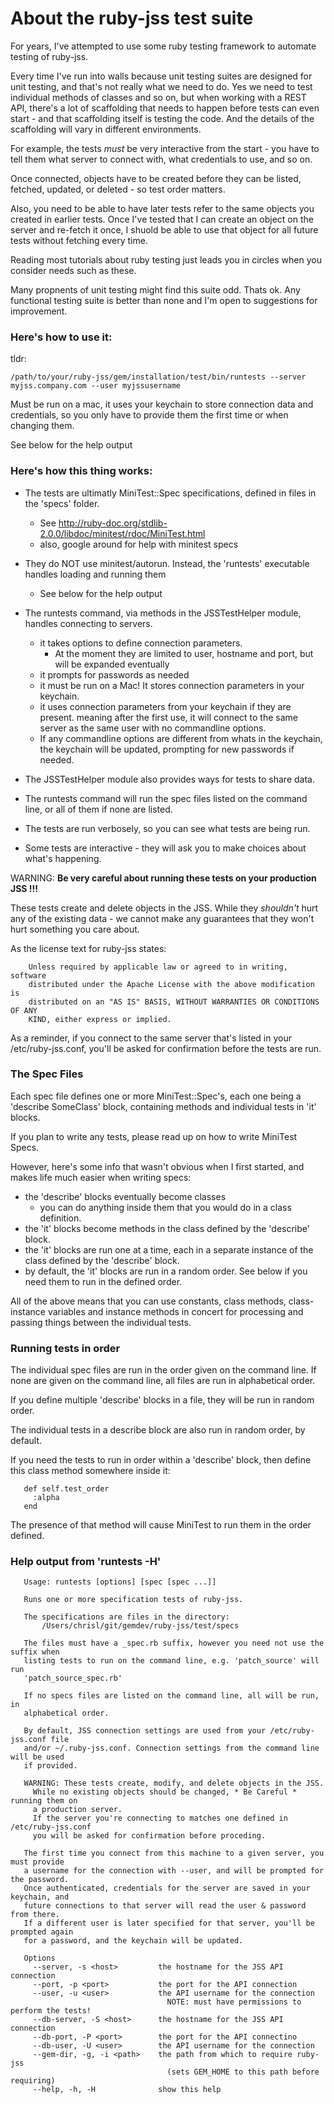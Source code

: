 # About the ruby-jss test suite

For years, I've attempted to use some ruby testing framework to automate testing of ruby-jss.

Every time I've run into walls because unit testing suites are designed for unit testing, and that's not really what we need to do.  Yes we need to test individual methods of classes and so on, but when working with a REST API, there's a lot of
scaffolding that needs to happen before tests can even start - and that scaffolding itself is testing the code. And the details of the scaffolding will vary in different environments.

For example, the tests *must* be very interactive from the start - you have to tell them what server to connect with, what credentials to use, and so on.

Once connected, objects have to be created before they can be listed, fetched, updated, or deleted - so test order matters.

Also, you need to be able to have later tests refer to the same objects you created in earlier tests. Once I've tested that I can create an object on the server and re-fetch it once, I shuold be able to use that object for all future tests without fetching every time.

Reading most tutorials about ruby testing just leads you in circles when you consider needs such as these.

Many propnents of unit testing might find this suite odd.  Thats ok. Any functional testing suite is better than none and I'm open to suggestions for improvement.

### Here's how to use it:

tldr:

  `/path/to/your/ruby-jss/gem/installation/test/bin/runtests --server myjss.company.com --user myjssusername`

Must be run on a mac, it uses your keychain to store connection data and credentials, so you only have to provide them the first time or when changing them.

See below for the help output

### Here's how this thing works:

 - The tests are ultimatly MiniTest::Spec specifications, defined in files in the 'specs' folder.
   - See http://ruby-doc.org/stdlib-2.0.0/libdoc/minitest/rdoc/MiniTest.html
   - also, google around for help with minitest specs


 - They do NOT use minitest/autorun. Instead, the 'runtests' executable handles loading and running them
   - See below for the help output


 - The runtests command, via methods in the JSSTestHelper module, handles connecting to servers.
   - it takes options to define connection parameters.
     - At the moment they are limited to user, hostname and port, but will be expanded eventually
   - it prompts for passwords as needed
   - it must be run on a Mac! It stores connection parameters in your keychain.
   - it uses connection parameters from your keychain if they are present. meaning after the first use,
     it will connect to the same server as the same user with no commandline options.
   - If any commandline options are different from whats in the keychain, the keychain will be updated,
     prompting for new passwords if needed.

-  The JSSTestHelper module also provides ways for tests to share data.

 - The runtests command will run the spec files listed on the command line, or all of them if none are listed.
 - The tests are run verbosely, so you can see what tests are being run.
 - Some tests are interactive - they will ask you to make choices about what's happening.

WARNING: **Be very careful about running these tests on your production JSS !!!**

These tests create and delete objects in the JSS. While they _shouldn't_ hurt any of the existing data - we cannot make any guarantees that they won't hurt something you care about.

As the license text for ruby-jss states:

```
    Unless required by applicable law or agreed to in writing, software
    distributed under the Apache License with the above modification is
    distributed on an "AS IS" BASIS, WITHOUT WARRANTIES OR CONDITIONS OF ANY
    KIND, either express or implied.
```

As a reminder, if you connect to the same server that's listed in your /etc/ruby-jss.conf, you'll be asked for confirmation before the tests are run.


 ### The Spec Files

 Each spec file defines one or more MiniTest::Spec's, each one being a 'describe SomeClass' block, containing methods and individual tests in 'it' blocks.

 If you plan to write any tests, please read up on how to write MiniTest Specs.

 However, here's some info that wasn't obvious when I first started, and makes life much easier when writing specs:

 - the 'describe' blocks eventually become classes
   - you can do anything inside them that you would do in a class definition.
 - the 'it' blocks become methods in the class defined by the 'describe' block.
 - the 'it' blocks are run one at a time, each in a separate instance of the class defined by the 'describe' block.
 - by default, the 'it' blocks are run in a random order. See below if you need them to run in the defined order.

 All of the above means that you can use constants, class methods, class-instance variables and instance methods in concert for processing and passing things between the individual tests.

### Running tests in order

The individual spec files are run in the order given on the command line. If none are given on the command line, all files are run in alphabetical order.

If you define multiple 'describe' blocks in a file, they will be run in random order.

The individual tests in a describe block are also run in random order, by default.

If you need the tests to run in order within a 'describe' block, then define this class method somewhere inside it:

       def self.test_order
         :alpha
       end

The presence of that method will cause MiniTest to run them in the order defined.

### Help output from 'runtests -H'


```
   Usage: runtests [options] [spec [spec ...]]

   Runs one or more specification tests of ruby-jss.

   The specifications are files in the directory:
       /Users/chrisl/git/gemdev/ruby-jss/test/specs

   The files must have a _spec.rb suffix, however you need not use the suffix when
   listing tests to run on the command line, e.g. 'patch_source' will run
   'patch_source_spec.rb'

   If no specs files are listed on the command line, all will be run, in
   alphabetical order.

   By default, JSS connection settings are used from your /etc/ruby-jss.conf file
   and/or ~/.ruby-jss.conf. Connection settings from the command line will be used
   if provided.

   WARNING: These tests create, modify, and delete objects in the JSS.
     While no existing objects should be changed, * Be Careful * running them on
     a production server.
     If the server you're connecting to matches one defined in /etc/ruby-jss.conf
     you will be asked for confirmation before proceding.

   The first time you connect from this machine to a given server, you must provide
   a username for the connection with --user, and will be prompted for the password.
   Once authenticated, credentials for the server are saved in your keychain, and
   future connections to that server will read the user & password from there.
   If a different user is later specified for that server, you'll be prompted again
   for a password, and the keychain will be updated.

   Options
     --server, -s <host>         the hostname for the JSS API connection
     --port, -p <port>           the port for the API connection
     --user, -u <user>           the API username for the connection
                                   NOTE: must have permissions to perform the tests!
     --db-server, -S <host>      the hostname for the JSS API connection
     --db-port, -P <port>        the port for the API connectino
     --db-user, -U <user>        the API username for the connection
     --gem-dir, -g, -i <path>    the path from which to require ruby-jss
                                   (sets GEM_HOME to this path before requiring)
     --help, -h, -H              show this help
```
